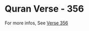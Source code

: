 # Quran Verse - 356 

For more infos, See [Verse 356](https://www.quranbookk.com/quran/search?q=356)